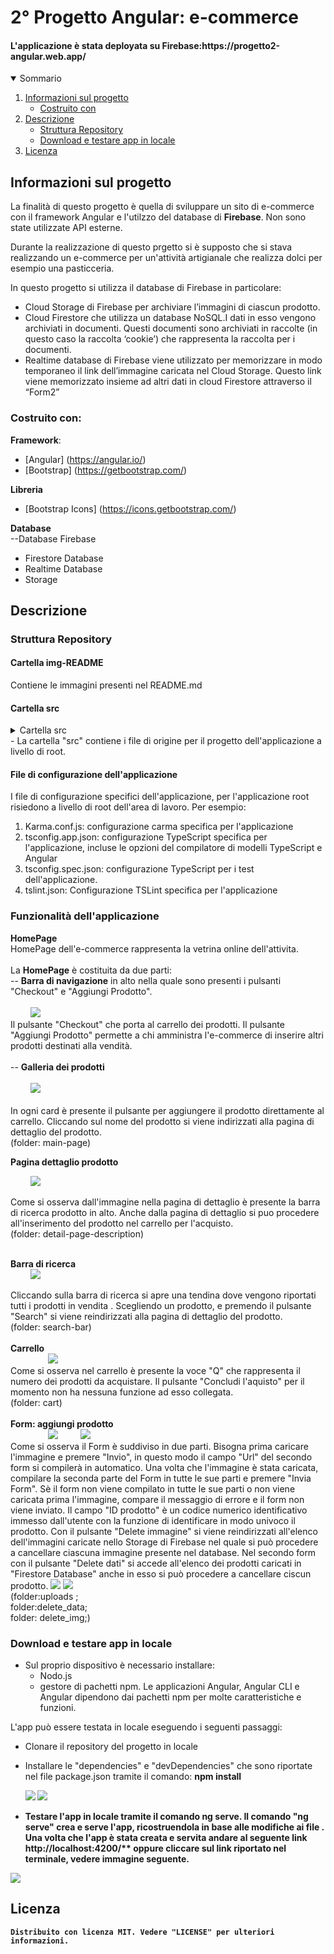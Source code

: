 <h1 algin="center">2° Progetto Angular: e-commerce</h1>
<h4>L'applicazione è stata deployata su Firebase:https://progetto2-angular.web.app/</h4>

<details open="open">
  <summary>Sommario</summary>
  <ol>
    <li>
      <a href="#informazioni-sul-progetto">Informazioni sul progetto</a>
      <ul>
        <li><a href="#costruito-con">Costruito con</a></li>
      </ul>
    </li>
   <li><a href="#descrizione">Descrizione</a>
     <ul>
        <li><a href="#struttura-repository">Struttura Repository</a></li>
        <li><a href="#Download-e-testare-app-in-locale">Download e testare app in locale</a></li>
      </ul>
    </li>
   <li><a href="#licenza">Licenza</a></li>
  <ol>
</details>

<!-- Informazioni sul progetto-->

## Informazioni sul progetto

La finalità di questo progetto è quella di sviluppare un sito di e-commerce con il framework Angular e l'utilzzo del database di <b>Firebase</b>.
Non sono state utilizzate API esterne.

Durante la realizzazione di questo prgetto si è supposto che si stava realizzando un e-commerce per un'attività artigianale che realizza dolci per esempio una pasticceria.

In questo progetto si utilizza il database di Firebase in particolare:
*	Cloud Storage di Firebase per archiviare l’immagini di ciascun prodotto.
*	Cloud Firestore che utilizza un database NoSQL.I dati in esso vengono archiviati in documenti. Questi documenti sono archiviati in raccolte (in questo caso la raccolta ‘cookie’) che rappresenta la raccolta per i documenti.
*	Realtime database di Firebase viene utilizzato per memorizzare in modo temporaneo il link dell’immagine caricata nel Cloud Storage. Questo link viene memorizzato insieme ad altri dati in cloud Firestore attraverso il “Form2”


#### <h3>Costruito con:</h3>

<b>Framework</b>:

- [Angular] (https://angular.io/)
- [Bootstrap] (https://getbootstrap.com/)

<b>Libreria</b>

- [Bootstrap Icons] (https://icons.getbootstrap.com/)

<b>Database</b>
 <br>
  --Database Firebase     
   <ul>
     <li>Firestore Database</li>
     <li>Realtime Database</li>
     <li>Storage</li>
 </ul>
<!--Descrizione-->

## Descrizione

### Struttura Repository

<h4>Cartella img-README</h4>
Contiene le immagini presenti nel README.md

<h4>Cartella src</h4>
<details>
  <summary>Cartella src</summary>
   <ol>
     <li>
      Cartella app: contiene i file dei componenti in cui sono definiti la logica e i dati dell'applicazione.
      Componenti, modelli e stili angolari vanno qui.
      Per esempio:
      <ol>
        <li>
          app/app.componets.ts: Definisce la logica del componente radice dell'applicazione, denominato AppComponent.
          La vista associata a questo componente radice diventa la radice della gerarchia della vista quando si aggiungono componenti e servizi all'applicazione.
        </li>
        <li>app/app.component.html definisce il modello HTML associato all'AppComponent radice.</li>
        <li>app/app.component.css definisce il foglio di stile CSS di base per L'AppComponent radice.</li>
        <li>app/app.component.spec.ts definisce uno unit test per l'AppComponent radice.</li>
        <li> app/app.module.ts definisce il modulo radice, denominato AppModule, che indica ad Angular come assemblare l'applicazione. 
              Man mano che si aggiungono altri componenti all'app, questi devono essere dichiarati qui.
        </li>
     </ol>
  </li>
   
  <li>Cartella assets: contiene immagini e altri file di risorse da copiare cosi come sono quando crei l'applicazione.</li>
   
  <li>
     Cartella environments: contiene le opzioni di configurazione della build per particolari ambienti di destinazione.
     In particolare nella cartella environments sono presenti:
     </br>
      -- environments.ts (che viene utilizzato in fase di sviluppo);
     </br>
      -- environments.prod.ts (che viene utilizzato in fase di produzione);
     </br> 
    In questi due file è stata inserita la configurazione Firebase dell'app web.
     </br>
  <img src="img-README/environment.png"/>
</br>
  </li>
   <li>Altri file come:
     <ol>
       <li>
         favicon.ico: un'icona che viene utilizzata per questa applicazione alla sinistra dell'URL nella barra degli indirizzi del browser.
       </li>
       <li>index.html: La pagina HTML principale che viene publicata quando qualcuno visita l'app.</li>
       <li> 
         test.ts: Il punto di ingresso principale per i tuoi unit test, con alcune configurazioni specifiche   di Angular.
       </li>
     </ol>
   </li>
 <ol>
</details>
- La cartella "src" contiene i file di origine per il progetto dell'applicazione a livello di root.

<h4>File di configurazione dell'applicazione</h4>

I file di configurazione specifici dell'applicazione, per l'applicazione root risiedono a livello di root dell'area di lavoro.
Per esempio:
<ol>
 <li>Karma.conf.js: configurazione carma specifica per l'applicazione</li>
 <li>
   tsconfig.app.json: configurazione TypeScript specifica per l'applicazione, incluse le opzioni del compilatore di modelli TypeScript e Angular
 </li>
 <li>
   tsconfig.spec.json: configurazione TypeScript per i test dell'applicazione.
 </li>
 <li>tslint.json: Configurazione TSLint specifica per l'applicazione</li>
</ol>

### Funzionalità dell'applicazione

<b>HomePage</b>
 </br>
 HomePage dell'e-commerce rappresenta la vetrina online dell'attivita.
</br>     
La <b>HomePage</b> è costituita da due parti:
    </br>
  -- <b>Barra di navigazione</b> in alto nella quale sono presenti 
    i pulsanti "Checkout" e "Aggiungi Prodotto".
  </br>
  </br>
  &emsp;&emsp; ![](img-README/search-bar.png)
   </br> 
    Il pulsante "Checkout" che porta al carrello dei prodotti. Il pulsante "Aggiungi Prodotto" permette a chi amministra l'e-commerce di inserire altri prodotti destinati alla       vendità.
  </br>
  </br>
 -- <b>Galleria dei prodotti</b>
   </br>
   </br>
   &emsp;&emsp; ![](img-README/gallery.png)
  </br>
  </br>
   In ogni card è presente il pulsante per aggiungere il prodotto direttamente al carrello. 
   Cliccando sul nome del prodotto si viene indirizzati alla pagina di dettaglio del prodotto. 
   </br>
   (folder: main-page)

  <b>Pagina dettaglio prodotto</b>
 
  &emsp;&emsp; ![](img-README/detail-page.png)
 
 Come si osserva dall'immagine nella pagina di dettaglio è presente la barra di ricerca prodotto in alto. Anche dalla pagina di dettaglio si puo procedere all'inserimento del   prodotto nel carrello per l'acquisto.
</br>
(folder: detail-page-description)
</br>
</br>

<b>Barra di ricerca</b>
</br>
&emsp;&emsp; ![](img-README/search.png)
</br>

Cliccando sulla barra di ricerca si apre una tendina dove vengono riportati tutti i prodotti in vendita .
Scegliendo un prodotto, e premendo il pulsante "Search" si viene reindirizzati alla pagina di dettaglio del prodotto.
</br>
(folder: search-bar)
</br>
</br>
<b>Carrello</b>
</br>
 &emsp;&emsp;&emsp;&emsp; ![](img-README/cart.png)
 </br>
 Come si osserva nel carrello è presente la voce "Q" che rappresenta il numero dei prodotti da acquistare. 
 Il pulsante "Concludi l'aquisto" per il momento non ha nessuna funzione ad esso collegata.
 </br>
(folder: cart)
</br>
</br>
<b>Form: aggiungi prodotto</b>
</br>
&emsp;&emsp;&emsp;&emsp; ![](img-README/form1.png)
&emsp;&emsp; ![](img-README/form22.png)
</br>
 Come si osserva il Form è suddiviso in due parti. 
 Bisogna prima caricare l'immagine e premere "Invio", in questo modo il campo "Url" del secondo form si compilerà in automatico. Una volta che l'immagine è stata caricata, compilare la seconda parte del Form in tutte le sue parti e premere "Invia Form".
 Sè il form non viene compilato in tutte le sue parti o non viene caricata prima l'immagine, compare il messaggio di errore e il form non viene inviato.
 Il campo "ID prodotto" è un codice numerico identificativo immesso dall'utente con la funzione di identificare in modo univoco il prodotto.
 Con il pulsante "Delete immagine" si viene reindirizzati all'elenco dell'immagini caricate nello Storage di Firebase nel quale si può procedere a cancellare ciascuna immagine presente nel database. 
Nel secondo form con il pulsante "Delete dati" si accede all'elenco dei prodotti caricati in "Firestore Database" anche in esso si può procedere a cancellare ciscun prodotto.
 ![](img-README/el.immagine.png)
 ![](img-README/el.prodotti.png)
 </br>
(folder:uploads ;</br>folder:delete_data;</br>folder: delete_img;)
</br>

### Download e testare app in locale

- Sul proprio dispositivo è necessario installare: 
   - Nodo.js
   - gestore di pachetti npm. 
Le applicazioni Angular, Angular CLI e Angular dipendono dai pachetti npm per molte caratteristiche e funzioni.

L'app può essere testata in locale eseguendo i seguenti passaggi:

- Clonare il repository del progetto in locale 

- Installare le "dependencies" e "devDependencies" che sono riportate nel file package.json tramite il comando:
  <b>npm install <b>
  
  ![](img-README/dependencies.png) 
  ![](img-README/devdependencies.png)

  

- Testare l'app in locale tramite il comando ng serve.
Il comando "ng serve" crea e serve l'app, ricostruendola in base alle modifiche ai file .
Una volta che l'app è stata creata e servita andare al seguente link <a>http://localhost:4200/**</a> oppure cliccare sul link riportato nel terminale, vedere immagine seguente.

 ![](img-README/terminale.png)

## Licenza

    Distribuito con licenza MIT. Vedere "LICENSE" per ulteriori informazioni.

